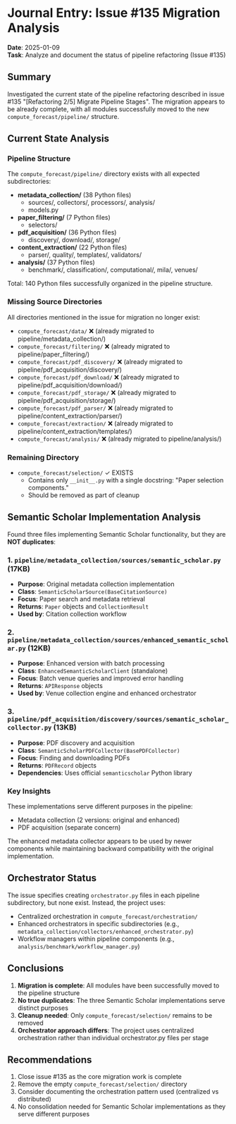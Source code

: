 # Journal Entry: Issue #135 Migration Analysis
**Date**: 2025-01-09  
**Task**: Analyze and document the status of pipeline refactoring (Issue #135)

## Summary

Investigated the current state of the pipeline refactoring described in issue #135 "[Refactoring 2/5] Migrate Pipeline Stages". The migration appears to be already complete, with all modules successfully moved to the new `compute_forecast/pipeline/` structure.

## Current State Analysis

### Pipeline Structure
The `compute_forecast/pipeline/` directory exists with all expected subdirectories:
- **metadata_collection/** (38 Python files)
  - sources/, collectors/, processors/, analysis/
  - models.py
- **paper_filtering/** (7 Python files)  
  - selectors/
- **pdf_acquisition/** (36 Python files)
  - discovery/, download/, storage/
- **content_extraction/** (22 Python files)
  - parser/, quality/, templates/, validators/
- **analysis/** (37 Python files)
  - benchmark/, classification/, computational/, mila/, venues/

Total: 140 Python files successfully organized in the pipeline structure.

### Missing Source Directories
All directories mentioned in the issue for migration no longer exist:
- `compute_forecast/data/` ❌ (already migrated to pipeline/metadata_collection/)
- `compute_forecast/filtering/` ❌ (already migrated to pipeline/paper_filtering/)
- `compute_forecast/pdf_discovery/` ❌ (already migrated to pipeline/pdf_acquisition/discovery/)
- `compute_forecast/pdf_download/` ❌ (already migrated to pipeline/pdf_acquisition/download/)
- `compute_forecast/pdf_storage/` ❌ (already migrated to pipeline/pdf_acquisition/storage/)
- `compute_forecast/pdf_parser/` ❌ (already migrated to pipeline/content_extraction/parser/)
- `compute_forecast/extraction/` ❌ (already migrated to pipeline/content_extraction/templates/)
- `compute_forecast/analysis/` ❌ (already migrated to pipeline/analysis/)

### Remaining Directory
- `compute_forecast/selection/` ✓ EXISTS
  - Contains only `__init__.py` with a single docstring: "Paper selection components."
  - Should be removed as part of cleanup

## Semantic Scholar Implementation Analysis

Found three files implementing Semantic Scholar functionality, but they are **NOT duplicates**:

### 1. `pipeline/metadata_collection/sources/semantic_scholar.py` (17KB)
- **Purpose**: Original metadata collection implementation
- **Class**: `SemanticScholarSource(BaseCitationSource)`
- **Focus**: Paper search and metadata retrieval
- **Returns**: `Paper` objects and `CollectionResult`
- **Used by**: Citation collection workflow

### 2. `pipeline/metadata_collection/sources/enhanced_semantic_scholar.py` (12KB)
- **Purpose**: Enhanced version with batch processing
- **Class**: `EnhancedSemanticScholarClient` (standalone)
- **Focus**: Batch venue queries and improved error handling
- **Returns**: `APIResponse` objects
- **Used by**: Venue collection engine and enhanced orchestrator

### 3. `pipeline/pdf_acquisition/discovery/sources/semantic_scholar_collector.py` (13KB)
- **Purpose**: PDF discovery and acquisition
- **Class**: `SemanticScholarPDFCollector(BasePDFCollector)`
- **Focus**: Finding and downloading PDFs
- **Returns**: `PDFRecord` objects
- **Dependencies**: Uses official `semanticscholar` Python library

### Key Insights
These implementations serve different purposes in the pipeline:
- Metadata collection (2 versions: original and enhanced)
- PDF acquisition (separate concern)

The enhanced metadata collector appears to be used by newer components while maintaining backward compatibility with the original implementation.

## Orchestrator Status

The issue specifies creating `orchestrator.py` files in each pipeline subdirectory, but none exist. Instead, the project uses:
- Centralized orchestration in `compute_forecast/orchestration/`
- Enhanced orchestrators in specific subdirectories (e.g., `metadata_collection/collectors/enhanced_orchestrator.py`)
- Workflow managers within pipeline components (e.g., `analysis/benchmark/workflow_manager.py`)

## Conclusions

1. **Migration is complete**: All modules have been successfully moved to the pipeline structure
2. **No true duplicates**: The three Semantic Scholar implementations serve distinct purposes
3. **Cleanup needed**: Only `compute_forecast/selection/` remains to be removed
4. **Orchestrator approach differs**: The project uses centralized orchestration rather than individual orchestrator.py files per stage

## Recommendations

1. Close issue #135 as the core migration work is complete
2. Remove the empty `compute_forecast/selection/` directory
3. Consider documenting the orchestration pattern used (centralized vs distributed)
4. No consolidation needed for Semantic Scholar implementations as they serve different purposes